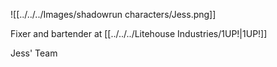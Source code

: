 ![[../../../Images/shadowrun characters/Jess.png]]

Fixer and bartender at [[../../../Litehouse Industries/1UP!|1UP!]] 


Jess' Team